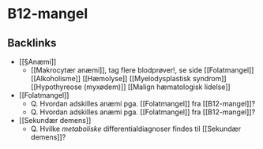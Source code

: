# B12-mangel

## Backlinks
* [[§Anæmi]]
	* [[Makrocytær anæmi]], tag flere blodprøver!, se side
	[[Folatmangel]]
	[[Alkoholisme]]
	[[Hæmolyse]]
	[[Myelodysplastisk syndrom]]
	[[Hypothyreose (myxødem)]]
	[[Malign hæmatologisk lidelse]]
* [[Folatmangel]]
	* Q. Hvordan adskilles anæmi pga. [[Folatmangel]] fra [[B12-mangel]]?
	* Q. Hvordan adskilles anæmi pga. [[Folatmangel]] fra [[B12-mangel]]?
* [[Sekundær demens]]
	* Q. Hvilke *metaboliske* differentialdiagnoser findes til [[Sekundær demens]]?

<!-- {BearID:7AFA1D74-48C8-486C-BC2C-42EDF2D64FED-43570-00005933DF182EBC} -->
